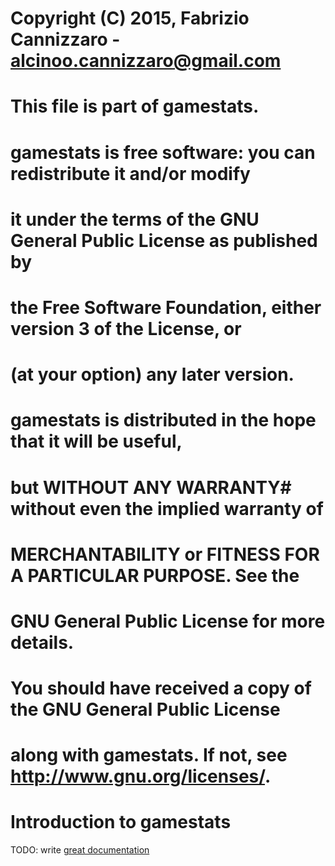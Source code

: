 # Copyright (C) 2015, Fabrizio Cannizzaro - alcinoo.cannizzaro@gmail.com
# This file is part of gamestats.
#
#    gamestats is free software: you can redistribute it and/or modify
#    it under the terms of the GNU General Public License as published by
#    the Free Software Foundation, either version 3 of the License, or
#    (at your option) any later version.
#
#    gamestats is distributed in the hope that it will be useful,
#    but WITHOUT ANY WARRANTY# without even the implied warranty of
#    MERCHANTABILITY or FITNESS FOR A PARTICULAR PURPOSE.  See the
#    GNU General Public License for more details.
#
#    You should have received a copy of the GNU General Public License
#    along with gamestats.  If not, see <http://www.gnu.org/licenses/>.

# Introduction to gamestats

TODO: write [great documentation](http://jacobian.org/writing/what-to-write/)
